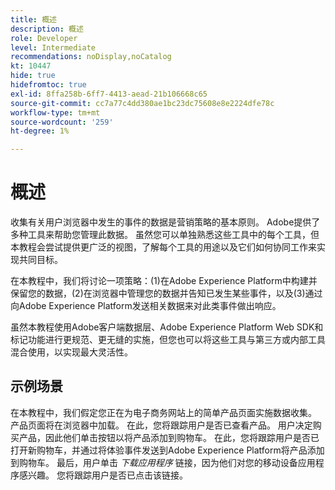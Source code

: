 ```yaml
---
title: 概述
description: 概述
role: Developer
level: Intermediate
recommendations: noDisplay,noCatalog
kt: 10447
hide: true
hidefromtoc: true
exl-id: 8ffa258b-6ff7-4413-aead-21b106668c65
source-git-commit: cc7a77c4dd380ae1bc23dc75608e8e2224dfe78c
workflow-type: tm+mt
source-wordcount: '259'
ht-degree: 1%

---
```


# 概述

收集有关用户浏览器中发生的事件的数据是营销策略的基本原则。 Adobe提供了多种工具来帮助您管理此数据。 虽然您可以单独熟悉这些工具中的每个工具，但本教程会尝试提供更广泛的视图，了解每个工具的用途以及它们如何协同工作来实现共同目标。

在本教程中，我们将讨论一项策略：(1)在Adobe Experience Platform中构建并保留您的数据，(2)在浏览器中管理您的数据并告知已发生某些事件，以及(3)通过向Adobe Experience Platform发送相关数据来对此类事件做出响应。

虽然本教程使用Adobe客户端数据层、Adobe Experience Platform Web SDK和标记功能进行更规范、更无缝的实施，但您也可以将这些工具与第三方或内部工具混合使用，以实现最大灵活性。

## 示例场景

在本教程中，我们假定您正在为电子商务网站上的简单产品页面实施数据收集。 产品页面将在浏览器中加载。 在此，您将跟踪用户是否已查看产品。 用户决定购买产品，因此他们单击按钮以将产品添加到购物车。 在此，您将跟踪用户是否已打开新购物车，并通过将体验事件发送到Adobe Experience Platform将产品添加到购物车。 最后，用户单击 _下载应用程序_ 链接，因为他们对您的移动设备应用程序感兴趣。 您将跟踪用户是否已点击该链接。
